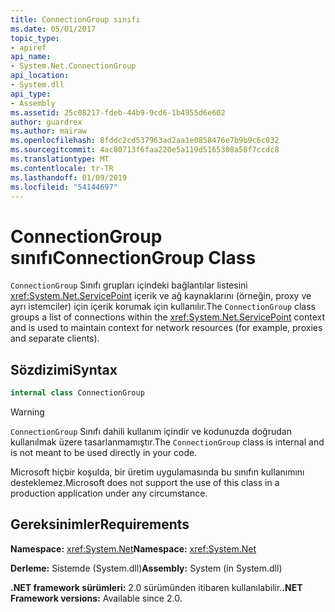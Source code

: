 ```yaml
---
title: ConnectionGroup sınıfı
ms.date: 05/01/2017
topic_type:
- apiref
api_name:
- System.Net.ConnectionGroup
api_location:
- System.dll
api_type:
- Assembly
ms.assetid: 25c08217-fdeb-44b9-9cd6-1b4955d6e602
author: guardrex
ms.author: mairaw
ms.openlocfilehash: 8fddc2cd537963ad2aa1e0858476e7b9b9c6c032
ms.sourcegitcommit: 4ac80713f6faa220e5a119d5165308a58f7ccdc8
ms.translationtype: MT
ms.contentlocale: tr-TR
ms.lasthandoff: 01/09/2019
ms.locfileid: "54144697"
---
```

# <a name="connectiongroup-class"></a><span data-ttu-id="9f131-102">ConnectionGroup sınıfı</span><span class="sxs-lookup"><span data-stu-id="9f131-102">ConnectionGroup Class</span></span>

<span data-ttu-id="9f131-103">`ConnectionGroup` Sınıfı grupları içindeki bağlantılar listesini <xref:System.Net.ServicePoint> içerik ve ağ kaynaklarını (örneğin, proxy ve ayrı istemciler) için içerik korumak için kullanılır.</span><span class="sxs-lookup"><span data-stu-id="9f131-103">The `ConnectionGroup` class groups a list of connections within the <xref:System.Net.ServicePoint> context and is used to maintain context for network resources (for example, proxies and separate clients).</span></span>

## <a name="syntax"></a><span data-ttu-id="9f131-104">Sözdizimi</span><span class="sxs-lookup"><span data-stu-id="9f131-104">Syntax</span></span>
  
```csharp  
internal class ConnectionGroup
```

> [!WARNING]
> <span data-ttu-id="9f131-105">`ConnectionGroup` Sınıfı dahili kullanım içindir ve kodunuzda doğrudan kullanılmak üzere tasarlanmamıştır.</span><span class="sxs-lookup"><span data-stu-id="9f131-105">The `ConnectionGroup` class is internal and is not meant to be used directly in your code.</span></span>
> 
> <span data-ttu-id="9f131-106">Microsoft hiçbir koşulda, bir üretim uygulamasında bu sınıfın kullanımını desteklemez.</span><span class="sxs-lookup"><span data-stu-id="9f131-106">Microsoft does not support the use of this class in a production application under any circumstance.</span></span>

## <a name="requirements"></a><span data-ttu-id="9f131-107">Gereksinimler</span><span class="sxs-lookup"><span data-stu-id="9f131-107">Requirements</span></span>

<span data-ttu-id="9f131-108">**Namespace:** <xref:System.Net></span><span class="sxs-lookup"><span data-stu-id="9f131-108">**Namespace:** <xref:System.Net></span></span>

<span data-ttu-id="9f131-109">**Derleme:** Sistemde (System.dll)</span><span class="sxs-lookup"><span data-stu-id="9f131-109">**Assembly:** System (in System.dll)</span></span>

<span data-ttu-id="9f131-110">**.NET framework sürümleri:** 2.0 sürümünden itibaren kullanılabilir.</span><span class="sxs-lookup"><span data-stu-id="9f131-110">**.NET Framework versions:** Available since 2.0.</span></span>
